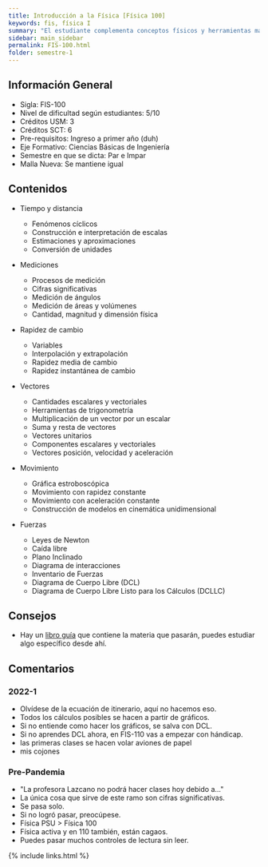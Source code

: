 ```yaml
---
title: Introducción a la Física [Física 100]
keywords: fis, física I
summary: "El estudiante complementa conceptos físicos y herramientas matemáticas, utilizándolas en la operatoria para la resolución de problemas. Desarrolla y potencia habilidades transversales, tales como: trabajo colaborativo, resolución de problemas, lectura comprensiva y planificación de su tiempo de estudios. Método IDEA aka: Física for dummies."
sidebar: main_sidebar
permalink: FIS-100.html
folder: semestre-1
---
```


## Información General

- Sigla: FIS-100
- Nivel de dificultad según estudiantes: 5/10
- Créditos USM: 3
- Créditos SCT: 6
- Pre-requisitos: Ingreso a primer año \(duh\)
- Eje Formativo: Ciencias Básicas de Ingeniería
- Semestre en que se dicta: Par e Impar
- Malla Nueva: Se mantiene igual

## Contenidos

- Tiempo y distancia
  - Fenómenos cíclicos
  - Construcción e interpretación de escalas
  - Estimaciones y aproximaciones
  - Conversión de unidades

- Mediciones
  - Procesos de medición
  - Cifras significativas
  - Medición de ángulos
  - Medición de áreas y volúmenes
  - Cantidad, magnitud y dimensión física

- Rapidez de cambio
  - Variables
  - Interpolación y extrapolación
  - Rapidez media de cambio
  - Rapidez instantánea de cambio

- Vectores
  - Cantidades escalares y vectoriales
  - Herramientas de trigonometría
  - Multiplicación de un vector por un escalar
  - Suma y resta de vectores
  - Vectores unitarios
  - Componentes escalares y vectoriales
  - Vectores posición, velocidad y aceleración

- Movimiento
  - Gráfica estroboscópica
  - Movimiento con rapidez constante
  - Movimiento con aceleración constante
  - Construcción de modelos en cinemática unidimensional

- Fuerzas
  - Leyes de Newton
  - Caída libre
  - Plano Inclinado
  - Diagrama de interacciones
  - Inventario de Fuerzas
  - Diagrama de Cuerpo Libre (DCL)
  - Diagrama de Cuerpo Libre Listo para los Cálculos (DCLLC)

## Consejos

- Hay un [libro guía][1] que contiene la materia que pasarán, puedes estudiar algo específico desde ahí.

## Comentarios

### 2022-1

- Olvídese de la ecuación de itinerario, aquí no hacemos eso.
- Todos los cálculos posibles se hacen a partir de gráficos.
- Si no entiende como hacer los gráficos, se salva con DCL.
- Si no aprendes DCL ahora, en FIS-110 vas a empezar con hándicap.
- las primeras clases se hacen volar aviones de papel
- mis cojones

### Pre-Pandemia

- "La profesora Lazcano no podrá hacer clases hoy debido a..."
- La única cosa que sirve de este ramo son cifras significativas.
- Se pasa solo.
- Si no logró pasar, preocúpese.
- Física PSU > Física 100
- Física activa y en 110 también, están cagaos.
- Puedes pasar muchos controles de lectura sin leer.

[1]: https://bibliotecadigital.usm.cl/index.php/component/content/article/37-libros/113-conceptos-y-magnitudes-en-fisica-luciano-laroze-nicolas-porras-gonzalo-fuster?Itemid=101

{% include links.html %}
